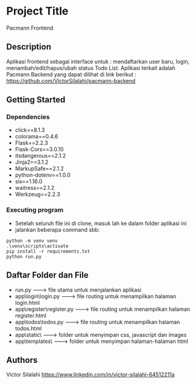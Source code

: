 # Project Title

Pacmann Frontend

## Description

Aplikasi frontend sebagai interface untuk : mendaftarkan user baru, login, menambah/edit/hapus/ubah status Todo List.
Aplikasi terkait adalah Pacmann Backend yang dapat dilihat di link berikut : https://github.com/VictorSilalahi/pacmann-backend

## Getting Started

### Dependencies

* click==8.1.3
* colorama==0.4.6
* Flask==2.2.3
* Flask-Cors==3.0.10
* itsdangerous==2.1.2
* Jinja2==3.1.2
* MarkupSafe==2.1.2
* python-dotenv==1.0.0
* six==1.16.0
* waitress==2.1.2
* Werkzeug==2.2.3


### Executing program

* Setelah seluruh file ini di clone, masuk lah ke dalam folder aplikasi ini
* jalankan beberapa command sbb: 
```
python -m venv venv
.\venv\scripts\activate
pip install -r requirements.txt
python run.py
```

## Daftar Folder dan File

* run.py ---> file utama untuk menjalankan aplikasi
* app\login\login.py ---> file routing untuk menampilkan halaman login.html
* app\register\register.py ---> file routing untuk menampilkan halaman register.html
* app\todos\todos.py ---> file routing untuk menampilkan halaman todos.html
* app\static\ ---> folder untuk menyimpan css, javascript dan images
* app\templates\ ---> folder untuk menyimpan halaman-halaman html



## Authors

Victor Silalahi 
https://www.linkedin.com/in/victor-silalahi-64512211a

